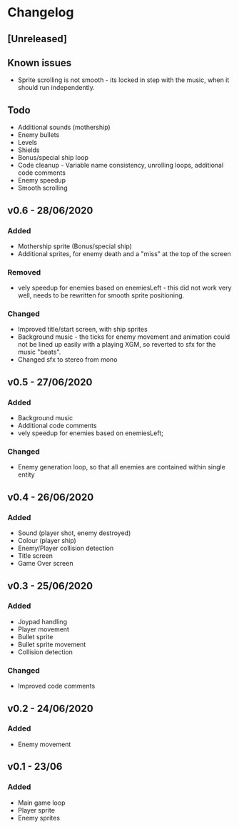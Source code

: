 # Changelog

## [Unreleased]

## Known issues
- Sprite scrolling is not smooth - its locked in step with the music, when it should run independently.

## Todo
- Additional sounds (mothership)
- Enemy bullets
- Levels
- Shields
- Bonus/special ship loop
- Code cleanup - Variable name consistency, unrolling loops, additional code comments
- Enemy speedup
- Smooth scrolling

## v0.6 - 28/06/2020
### Added
- Mothership sprite (Bonus/special ship)
- Additional sprites, for enemy death and a "miss" at the top of the screen
### Removed
- vely speedup for enemies based on enemiesLeft - this did not work very well, needs to be rewritten for smooth sprite positioning.
### Changed
- Improved title/start screen, with ship sprites
- Background music - the ticks for enemy movement and animation could not be lined up easily with a playing XGM, so reverted to sfx for the music "beats".
- Changed sfx to stereo from mono

## v0.5 - 27/06/2020
### Added
- Background music
- Additional code comments
- vely speedup for enemies based on enemiesLeft;
### Changed
- Enemy generation loop, so that all enemies are contained within single entity

## v0.4 - 26/06/2020
### Added
- Sound (player shot, enemy destroyed)
- Colour (player ship)
- Enemy/Player collision detection
- Title screen
- Game Over screen

## v0.3 - 25/06/2020
### Added
- Joypad handling
- Player movement
- Bullet sprite
- Bullet sprite movement
- Collision detection
### Changed
- Improved code comments

## v0.2 - 24/06/2020
### Added
- Enemy movement

## v0.1 - 23/06
### Added
- Main game loop
- Player sprite
- Enemy sprites

